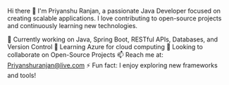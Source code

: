 Hi there 👋
I'm Priyanshu Ranjan, a passionate Java Developer focused on creating scalable applications. I love contributing to open-source projects and continuously learning new technologies.

🔭 Currently working on Java, Spring Boot, RESTful APIs, Databases, and Version Control
🌱 Learning Azure for cloud computing
👯 Looking to collaborate on Open-Source Projects
📫 Reach me at: Priyanshuranjan@live.com
⚡ Fun fact: I enjoy exploring new frameworks and tools!
